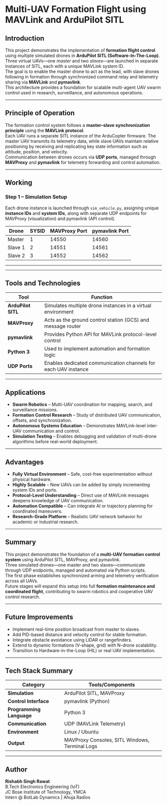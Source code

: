 # Multi-UAV Formation Flight using MAVLink and ArduPilot SITL

## Introduction
This project demonstrates the implementation of **formation flight control** using multiple simulated drones in **ArduPilot SITL (Software-In-The-Loop)**.  
Three virtual UAVs—one *master* and two *slaves*—are launched in separate instances of SITL, each with a unique MAVLink system ID.  
The goal is to enable the master drone to act as the lead, with slave drones following in formation through synchronized command relay and telemetry sharing via **MAVLink** and **pymavlink**.  
This architecture provides a foundation for scalable multi-agent UAV swarm control used in research, surveillance, and autonomous operations.

---

## Principle of Operation
The formation control system follows a **master–slave synchronization principle** using the **MAVLink protocol**.  
Each UAV runs a separate SITL instance of the ArduCopter firmware. The master UAV transmits its telemetry data, while slave UAVs maintain relative positioning by receiving and replicating key state information such as attitude, position, and velocity.  
Communication between drones occurs via **UDP ports**, managed through **MAVProxy** and **pymavlink** for telemetry forwarding and control automation.

---

## Working

### Step 1 – Simulation Setup
Each drone instance is launched through `sim_vehicle.py`, assigning unique **instance IDs** and **system IDs**, along with separate UDP endpoints for MAVProxy (visualization) and pymavlink (API control).

| Drone | SYSID | MAVProxy Port | pymavlink Port |
|--------|--------|---------------|----------------|
| Master | 1 | 14550 | 14560 |
| Slave 1 | 2 | 14551 | 14561 |
| Slave 2 | 3 | 14552 | 14562 |


---


---

## Tools and Technologies
| Tool | Function |
|------|-----------|
| **ArduPilot SITL** | Simulates multiple drone instances in a virtual environment |
| **MAVProxy** | Acts as the ground control station (GCS) and message router |
| **pymavlink** | Provides Python API for MAVLink protocol-level control |
| **Python 3** | Used to implement automation and formation logic |
| **UDP Ports** | Enables dedicated communication channels for each UAV instance |

---

## Applications
- **Swarm Robotics** – Multi-UAV coordination for mapping, search, and surveillance missions.  
- **Formation Control Research** – Study of distributed UAV communication, offsets, and synchronization.  
- **Autonomous Systems Education** – Demonstrates MAVLink-level inter-UAV communication and control.  
- **Simulation Testing** – Enables debugging and validation of multi-drone algorithms before real-world deployment.  

---

## Advantages
- **Fully Virtual Environment** – Safe, cost-free experimentation without physical hardware.  
- **Highly Scalable** – New UAVs can be added by simply incrementing system IDs and ports.  
- **Protocol-Level Understanding** – Direct use of MAVLink messages deepens knowledge of UAV communication.  
- **Automation Compatible** – Can integrate AI or trajectory planning for coordinated maneuvers.  
- **Research-Grade Platform** – Realistic UAV network behavior for academic or industrial research.  

---

## Summary
This project demonstrates the foundation of a **multi-UAV formation control system** using ArduPilot SITL, MAVProxy, and pymavlink.  
Three simulated drones—one master and two slaves—communicate through UDP endpoints, managed and automated via Python scripts.  
The first phase establishes synchronized arming and telemetry verification across all UAVs.  
Future stages will expand this setup into full **formation maintenance and coordinated flight**, contributing to swarm robotics and cooperative UAV control research.

---

## Future Improvements
- Implement real-time position broadcast from master to slaves.  
- Add PID-based distance and velocity control for stable formation.  
- Integrate obstacle avoidance using LiDAR or rangefinders.  
- Extend to dynamic formations (V-shape, grid) with N-drone scalability.  
- Transition to Hardware-in-the-Loop (HIL) or real UAV implementation.

---

## Tech Stack Summary
| Category | Tools/Components |
|-----------|------------------|
| **Simulation** | ArduPilot SITL, MAVProxy |
| **Control Interface** | pymavlink (Python) |
| **Programming Language** | Python 3 |
| **Communication** | UDP (MAVLink Telemetry) |
| **Environment** | Linux / Ubuntu |
| **Output** | MAVProxy Consoles, SITL Windows, Terminal Logs |

---

## Author
**Rishabh Singh Rawat**  
B.Tech Electronics Engineering (IoT)  
JC Bose Institute of Technology, YMCA  
Intern @ BotLab Dynamics | Ahuja Radios  




